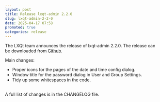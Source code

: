 ```yaml
---
layout: post
title: Release lxqt-admin 2.2.0
slug: lxqt-admin-2-2-0
date: 2025-04-17 07:58
promoted: true
categories: release
---
```


The LXQt team announces the release of lxqt-admin 2.2.0.
The release can be downloaded from [Github](https://github.com/lxqt/lxqt-admin/releases).

Main changes:

 * Proper icons for the pages of the date and time config dialog.
 * Window title for the password dialog in User and Group Settings.
 * Tidy up some whitespaces in the code.

<br/>
A full list of changes is in the CHANGELOG file.
<br/>
